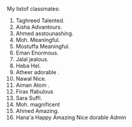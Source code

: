 <!--  -->
My listof classmates:
1. Taghreed Talented.
2. Aisha Advantours.
3. Ahmed asstounashing.
4. Moh. Meaningful.
5. Mostuffa Meaningful.
6. Eman Enormous.
7. Jalal jealous.
8. Heba Hel.
9. Atheer adorable .
10. Nawal Nice.
11. Aiman Atom .
12. Firas ffabulous   
13. Sara Suffi.
14. Moh.  magnificent
15. Ahmed Amazing.
16. Hana'a Happy Amazing Nice dorable Admin
